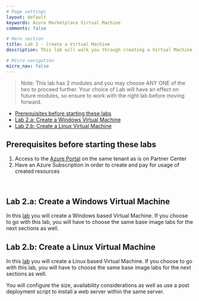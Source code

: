 ```yaml
---
# Page settings
layout: default
keywords: Azure Marketplace Virtual Machine
comments: false

# Hero section
title: Lab 2 - Create a Virtual Machine 
description: This lab will walk you through creating a Virtual Machine on the Azure Portal. You will need to ensure that you can create resources here.

# Micro navigation
micro_nav: false
---
```


> Note: This lab has 2 modules and you may choose ANY ONE of the two to proceed further. Your choice of Lab will have an effect on future modules, so ensure to work with the right lab before moving forward. 

<!-- no toc -->
- [Prerequisites before starting these labs](#prerequisites-before-starting-these-labs)
- [Lab 2.a: Create a Windows Virtual Machine](#lab-2a-create-a-windows-virtual-machine)
- [Lab 2.b: Create a Linux Virtual Machine](#lab-2b-create-a-linux-virtual-machine)

## Prerequisites before starting these labs

1. Access to the [Azure Portal](https://portal.azure.com/#home) on the same tenant as is on Partner Center 
1. Have an Azure Subscription in order to create and pay for usage of created resources

<br />

## Lab 2.a: Create a Windows Virtual Machine

In this [lab](./lab2.a-create-a-windows-virtual-machine/index.md) you will create a Windows based Virtual Machine. If you choose to go with this lab, you will have to choose the same base image labs for the next sections as well.

## Lab 2.b: Create a Linux Virtual Machine

In this [lab](./lab2.b-create-a-linux-virtual-machine/index.md) you will create a Linux based Virtual Machine. If you choose to go with this lab, you will have to choose the same base image labs for the next sections as well.

 You will configure the size, availability considerations as well as use a post deployment script to install a web server within the same server.
